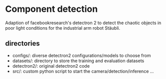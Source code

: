 # Component detection

Adaption of facebookresearch's detectron 2 to detect the chaotic objects in poor light conditions for the industrial arm robot Stäubli.

## directories
* configs/: diverse detectron2 configurations/models to choose from
* datasets/: directory to store the training and evaluation datasets
* detectron2/: original detectron2 code
* src/: custom python script to start the camera/detection/inference ... 
